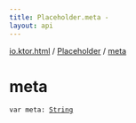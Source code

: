 ```yaml
---
title: Placeholder.meta - 
layout: api
---
```


<div class='api-docs-breadcrumbs'><a href="../index.html">io.ktor.html</a> / <a href="index.html">Placeholder</a> / <a href="./meta.html">meta</a></div>

# meta

<div class="signature"><code><span class="keyword">var </span><span class="identifier">meta</span><span class="symbol">: </span><a href="https://kotlinlang.org/api/latest/jvm/stdlib/kotlin/-string/index.html"><span class="identifier">String</span></a></code></div>
